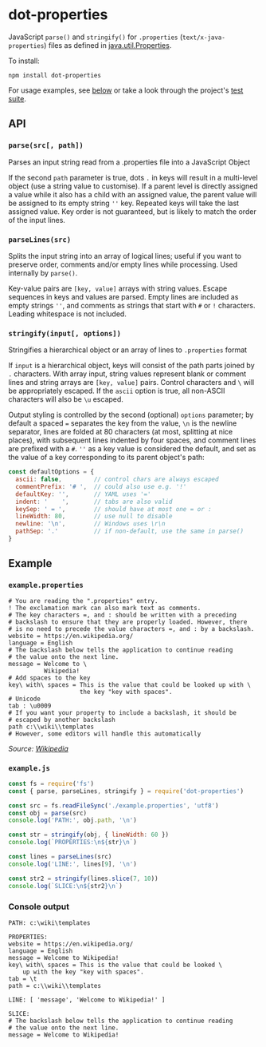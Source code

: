 # dot-properties

JavaScript `parse()` and `stringify()` for `.properties` (`text/x-java-properties`) files as defined in [java.util.Properties](https://docs.oracle.com/javase/9/docs/api/java/util/Properties.html#load-java.io.Reader-).

To install:
```
npm install dot-properties
```

For usage examples, see [below](#example) or take a look through the project's [test suite](tests/).

## API

### `parse(src[, path])`
Parses an input string read from a .properties file into a JavaScript Object

If the second `path` parameter is true, dots `.` in keys will result in a multi-level object (use a string value to customise). If a parent level is directly assigned a value while it also has a child with an assigned value, the parent value will be assigned to its empty string `''` key. Repeated keys will take the last assigned value. Key order is not guaranteed, but is likely to match the order of the input lines.

### `parseLines(src)`
Splits the input string into an array of logical lines; useful if you want to preserve order, comments and/or empty lines while processing. Used internally by `parse()`.

Key-value pairs are `[key, value]` arrays with string values. Escape sequences in keys and values are parsed. Empty lines are included as empty strings `''`, and comments as strings that start with `#` or `!` characters. Leading whitespace is not included.

### `stringify(input[, options])`
Stringifies a hierarchical object or an array of lines to `.properties` format

If `input` is a hierarchical object, keys will consist of the path parts joined by `.` characters. With array input, string values represent blank or comment lines and string arrays are `[key, value]` pairs. Control characters and `\` will be appropriately escaped. If the `ascii` option is true, all non-ASCII characters will also be `\u` escaped.

Output styling is controlled by the second (optional) `options` parameter; by default a spaced `=` separates the key from the value, `\n` is the newline separator, lines are folded at 80 characters (at most, splitting at nice places), with subsequent lines indented by four spaces, and comment lines are prefixed with a `#`. `''` as a key value is considered the default, and set as the value of a key corresponding to its parent object's path:
```js
const defaultOptions = {
  ascii: false,         // control chars are always escaped
  commentPrefix: '# ',  // could also use e.g. '!'
  defaultKey: '',       // YAML uses '='
  indent: '    ',       // tabs are also valid
  keySep: ' = ',        // should have at most one = or :
  lineWidth: 80,        // use null to disable
  newline: '\n',        // Windows uses \r\n
  pathSep: '.'          // if non-default, use the same in parse()
}
```

## Example

### `example.properties`
```
# You are reading the ".properties" entry.
! The exclamation mark can also mark text as comments.
# The key characters =, and : should be written with a preceding
# backslash to ensure that they are properly loaded. However, there
# is no need to precede the value characters =, and : by a backslash.
website = https://en.wikipedia.org/
language = English
# The backslash below tells the application to continue reading
# the value onto the next line.
message = Welcome to \
          Wikipedia!
# Add spaces to the key
key\ with\ spaces = This is the value that could be looked up with \
                    the key "key with spaces".
# Unicode
tab : \u0009
# If you want your property to include a backslash, it should be
# escaped by another backslash
path c:\\wiki\\templates
# However, some editors will handle this automatically
```
_Source: [Wikipedia](https://en.wikipedia.org/wiki/.properties)_

### `example.js`
```js
const fs = require('fs')
const { parse, parseLines, stringify } = require('dot-properties')

const src = fs.readFileSync('./example.properties', 'utf8')
const obj = parse(src)
console.log('PATH:', obj.path, '\n')

const str = stringify(obj, { lineWidth: 60 })
console.log(`PROPERTIES:\n${str}\n`)

const lines = parseLines(src)
console.log('LINE:', lines[9], '\n')

const str2 = stringify(lines.slice(7, 10))
console.log(`SLICE:\n${str2}\n`)
```

### Console output
```
PATH: c:\wiki\templates

PROPERTIES:
website = https://en.wikipedia.org/
language = English
message = Welcome to Wikipedia!
key\ with\ spaces = This is the value that could be looked \
    up with the key "key with spaces".
tab = \t
path = c:\\wiki\\templates

LINE: [ 'message', 'Welcome to Wikipedia!' ]

SLICE:
# The backslash below tells the application to continue reading
# the value onto the next line.
message = Welcome to Wikipedia!
```

